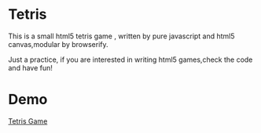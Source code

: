 # Tetris

This is a small html5 tetris game , written by pure javascript and html5 canvas,modular by browserify.

Just a practice, if  you are interested in writing html5 games,check the code and have fun!


# Demo

[Tetris Game](http://shalini-sundar.github.io/Tetris/)

